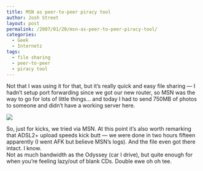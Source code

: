 ```yaml
---
title: MSN as peer-to-peer piracy tool
author: Josh Street
layout: post
permalink: /2007/01/20/msn-as-peer-to-peer-piracy-tool/
categories:
  - Geek
  - Internetz
tags:
  - file sharing
  - peer-to-peer
  - piracy tool
---
```

Not that I was using it for that, but it&#8217;s really quick and easy file sharing &#8212; I hadn&#8217;t setup port forwarding since we got our new router, so MSN was the way to go for lots of little things&#8230; and today I had to send 750MB of photos to someone and didn&#8217;t have a working server here.

![][1]

So, just for kicks, we tried via MSN. At this point it&#8217;s also worth remarking that ADSL2+ upload speeds kick butt &#8212; we were done in two hours fifteen apparently (I went AFK but believe MSN&#8217;s logs). And the file even got there intact. I know.  
Not as much bandwidth as the Odyssey (car I drive), but quite enough for when you&#8217;re feeling lazy/out of blank CDs. Double ewe oh oh tee.

 [1]: /blog/wp-content/2007/01/msn750MBtransfer.png